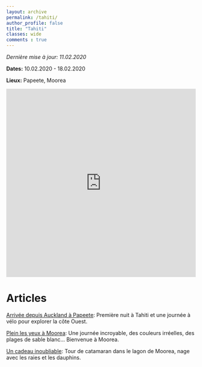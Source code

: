 ```yaml
---
layout: archive
permalink: /tahiti/
author_profile: false
title: "Tahiti"
classes: wide
comments : true
---
```


*Dernière mise à jour: 11.02.2020*

**Dates:** 10.02.2020 - 18.02.2020

**Lieux:** Papeete, Moorea

<iframe src="https://www.google.com/maps/d/u/0/embed?mid=1ltRXr4jyZQAt40CBPe6fOnfAycXEPX3H" width="100%" height="500" frameBorder="0"></iframe>

<br>

# Articles

[Arrivée depuis Auckland à Papeete](https://maelfabien.github.io/tahiti_0/): Première nuit à Tahiti et une journée à vélo pour explorer la côte Ouest.

[Plein les yeux à Moorea](https://maelfabien.github.io/tahiti_1/): Une journée incroyable, des couleurs irréelles, des plages de sable blanc... Bienvenue à Moorea.

[Un cadeau inoubliable](https://maelfabien.github.io/tahiti_2/): Tour de catamaran dans le lagon de Moorea, nage avec les raies et les dauphins.




